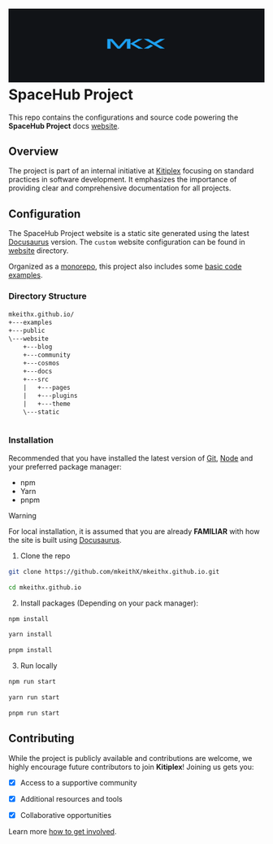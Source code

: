 <div align="center">
  <h1 align="left">
    <a href="https://mkeithx.github.io">
      <img src="./public/img/github-banner.png" alt="The SpaceHub Project">
    </a>
<b>SpaceHub Project</b>
  </h1>
</div>

This repo contains the configurations and source code powering the **SpaceHub Project** docs [website](https://mkeithx.github.io).

## Overview


The project is part of an internal initiative at [Kitiplex](https://github.com/kitiplex) focusing on standard practices in software development. It emphasizes the importance of providing clear and comprehensive documentation for all projects.


## Configuration
The SpaceHub Project website is a static site generated using the latest [Docusaurus](https://docusaurus.io/) version. The `custom` website configuration can be found in [website](/website/docusaurus.config.ts) directory.




Organized as a [monorepo](https://github.com/babel/babel/blob/master/doc/design/monorepo.md), this project also includes some [basic code examples](./examples/python-starters/README.md). 

### Directory Structure

```
mkeithx.github.io/
+---examples
+---public
\---website
    +---blog
    +---community
    +---cosmos
    +---docs
    +---src
    |   +---pages
    |   +---plugins
    |   +---theme
    \---static
    
```

### Installation
Recommended that you have installed the latest version of [Git](https://git-scm.com/downloads), [Node](https://nodejs.org/en/download/) and your preferred package manager:

- npm
- Yarn
- pnpm

> [!WARNING]  
> For local installation, it is assumed that you are already **FAMILIAR** with how the site is built using [Docusaurus](https://docusaurus.io/docs/installation).

1. Clone the repo

```sh
git clone https://github.com/mkeithX/mkeithx.github.io.git
```

```sh
cd mkeithx.github.io
```
2. Install packages (Depending on your pack manager):

```sh
npm install
```
```sh
yarn install
```
```sh
pnpm install
```
3. Run locally

```sh
npm run start
```
```sh
yarn run start
```
```sh
pnpm run start
```


<!-- 
> [!IMPORTANT]  
> This project is constantly updating and some functionalities may or may not work for you.  -->

## Contributing
While the project is publicly available and contributions are welcome, we highly encourage future contributors to join **Kitiplex**! Joining us gets you:

- [x] Access to a supportive community
- [x] Additional resources and tools
- [x] Collaborative opportunities


Learn more [how to get involved](https://mkeithx.github.io/community).




<!-- > _A documentation website representing humanity from Dimension C-137 🚀_ -->

<!-- <p align="center">
  <a href="#">
    <img src="https://skillicons.dev/icons?i=react,cloudflare,ts,githubactions,vscode" />
  </a>
</p> -->




